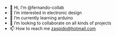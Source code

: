 - 👋 Hi, I’m @fernando-collab
- 👀 I’m interested in electronic design
- 🌱 I’m currently learning arduino
- 💞️ I’m looking to collaborate on all kinds of projects
- 📫 How to reach me zaspido@hotmail.com


